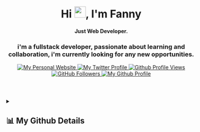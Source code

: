 
<h1 align="center">Hi <img src="https://raw.githubusercontent.com/MartinHeinz/MartinHeinz/master/wave.gif" width="30px" height="30px">, I'm Fanny</h1>
<h4 align="center">Just Web Developer.</h4>
<h3 align="center">i'm a fullstack developer, passionate about learning and collaboration, i'm currently looking for any new opportunities.</h3>


[//]: # ()
[//]: # ()
[//]: # (<a href="https://www.fanny.dev/">)

[//]: # ()
[//]: # ()
[//]: # (<picture>)

[//]: # ()
[//]: # ()
[//]: # (<source media="&#40;prefers-color-scheme: dark&#41;" srcset="./header-dark.svg">)

[//]: # ()
[//]: # ()
[//]: # (<source media="&#40;prefers-color-scheme: light&#41;" srcset="./header.svg" />)

[//]: # ()
[//]: # ()
[//]: # (<img alt="Fanny Bagus Ramadhan | Freelancer ·  Web Developer · Designer 🎨" src="./header.svg" width="100%" />)

[//]: # ()
[//]: # ()
[//]: # (</picture>)

[//]: # ()
[//]: # ()
[//]: # (</a>)

<header>
  <div align="center">
    <a href="https://fanny.dev">
      <img alt="My Personal Website" src="https://img.shields.io/static/v1?color=%237733ff&label=Website&message=fanny.dev&style=flat&logo=amp&logoColor=ffffff&labelColor=334155">
    </a>
    <a href="https://instagram.com/fanny.bagus.r">
      <img alt="My Twitter Profile" src="https://img.shields.io/badge/Instagram-FannyDevz-7733ff?style=flat&logo=instagram&logoColor=ffffff&labelColor=334155">
    </a>
    <a href="https://github.com/Meghna-DAS/github-profile-views-counter">
        <img src="https://komarev.com/ghpvc/?username=FannyDevz" alt="Github Profile Views">
    </a>
    <a href="https://github.com/FannyDevz?tab=followers">
        <img src="https://img.shields.io/github/followers/FannyDevz?label=Followers&style=social" alt="GitHub Followers">
    </a>
    <a href="https://github.com/FannyDevz">
        <img alt="My Github Profile" src="https://img.shields.io/github/stars/FannyDevz?style=social" alt="GitHub Stars">
    </a>
  </div>
</header>



[//]: # (## 📊 My Github Stats)
<details>
  <summary><h2>📊 My Github Details</h2></summary>

### 🙋‍♂️ About Me

- 👀 I’m interested in web developer as a fullstack developer
- 🏫 I’m currently learning at Politeknik Negeri Malang, Manajement Informatika <img src="https://media.giphy.com/media/WUlplcMpOCEmTGBtBW/giphy.gif" width="30">
- 🖥️ See my portfolio at [fanny.dev](https://fanny.dev/)
- 📫 you can contact via Gmail <a href="mailto:fannybagus9f@gmail.com?">fannybagus9f@gmail.com</a>
- 🏦 I'm a Web Developer working for a PT.Jayahost in Indonesia
<!-- - 💞️ I’m looking to collaborate on to improve my skills) -->
<!-- - 📄 Please have a look at my <a href="https://FannyDevz.showwcase.com/">resume</a> for more details about me. I'm open to feedback and suggestions!-->
<!-- - 🧠 I'm learning NextJS and TailwindCSS. -->
<br/>


### 🚀 Tech Stack and Tools:


<div align="center" width="82%">
    <!-- HTML -->
    <a href="https://developer.mozilla.org/en-US/docs/Web/HTML?retiredLocale=id" target="_blank"><img src="https://img.shields.io/badge/html5-%23E34F26.svg?style=flat&logo=html5&logoColor=white" title="HTML5" /></a>
    <!-- CSS -->
    <a href="https://developer.mozilla.org/en-US/docs/Web/CSS?retiredLocale=id" target="_blank"><img src="https://img.shields.io/badge/css3-%231572B6.svg?style=flat&logo=css3&logoColor=white" title="CSS3"/></a>
    <!-- JavaScript -->
    <a href="https://www.javascript.com/" target="_blank"><img src="https://img.shields.io/badge/javascript-%23323330.svg?style=flat&logo=javascript&logoColor=%23F7DF1E" title="JavaScript" /></a>
    <!-- Typescript -->
    <a href="https://www.typescriptlang.org/" target="_blank"><img src="https://img.shields.io/badge/TypeScript-007ACC?style=flat&logo=typescript&logoColor=white" title="TypeScript" /></a>
    <!-- PHP -->
    <a href="https://www.php.net/" target="_blank"><img src="https://img.shields.io/badge/php-%23777BB4.svg?style=flat&logo=php&logoColor=white" title="PHP" /></a>
    <!-- CodeIgniter -->
    <a href="https://codeigniter.com/" target="_blank"><img src="https://img.shields.io/badge/CodeIgniter-%23EF4223.svg?style=flat&logo=codeIgniter&logoColor=white" title="Codeigniter 4"/></a>
    <!-- Laravel -->
    <a href="https://laravel.com/" target="_blank"><img src="https://img.shields.io/badge/Laravel-FF2D20?style=flat&logo=laravel&logoColor=white" title="Laravel 10"/></a>
    <!-- React -->
    <a href="https://reactjs.org/" target="_blank" rel="noreferrer"><img src="https://img.shields.io/badge/react-%2320232a.svg?style=flat&logo=react&logoColor=%2361DAFB" alt="React" /></a>
    <!-- Bootstrap -->
    <a href="https://getbootstrap.com" target="_blank"><img src="https://img.shields.io/badge/bootstrap-%23563D7C.svg?style=flat&logo=bootstrap&logoColor=white" title="Bootstrap"/></a>
    <!-- Tailwind -->
    <a href="https://tailwindcss.com/" target="_blank" rel="noreferrer"><img src="https://img.shields.io/badge/tailwindcss-%2338B2AC.svg?style=flat&logo=tailwind-css&logoColor=white" alt="TailwindCSS" /></a>
    <!-- Figma -->
    <a href="https://www.figma.com/" target="_blank" rel="noreferrer"><img src="https://img.shields.io/badge/figma-%23F24E1E.svg?style=flat&logo=figma&logoColor=white" alt="Figma" /></a>
    <!-- Illustrator -->
    <a href="https://www.adobe.com/sea/products/illustrator.html" target="_blank" rel="noreferrer"><img src="https://img.shields.io/badge/adobe%20illustrator-%23FF9A00.svg?style=flat&logo=adobe%20illustrator&logoColor=white" alt="Adobe Illustrator" /></a>
    <!-- Photoshop -->
    <a href="https://www.adobe.com/sea/products/photoshop.html" target="_blank" rel="noreferrer"><img src="https://img.shields.io/badge/adobe%20photoshop-%232986cc.svg?style=flat&logo=adobe%20photoshop&logoColor=white" alt="Adobe Photoshop" /></a>
</div>

<br/>

### 📊 My Github Stats:
<div align="center">
<a href="https://github.com/FannyDevz">
    <img title="🔥 Get streak stats for your profile at git.io/streak-stats" alt="Fanny's streak" width="100%" src="https://github-readme-streak-stats.herokuapp.com/?user=FannyDevz&theme=vision-friendly-dark&hide_border=true&stroke=0000&background=0e0e0e"/>
</a>
<a href="https://github.com/FannyDevz">
    <img alt="Fanny's Top Languages" width="36.5%" src="https://github-readme-stats.vercel.app/api/top-langs/?username=FannyDevz&langs_count=10&count_private=true&layout=compact&theme=vision-friendly-dark&hide_border=true&bg_color=0e0e0e" />
</a>
<a href="https://github.com/FannyDevz">
    <img alt="Fannyn's Github Stats" width="62.5%" src="https://github-readme-stats.vercel.app/api?username=FannyDevz&show_icons=true&count_private=true&title_color=eccb14&text_color=ffffff&icon_color=785eef&hide_border=true&bg_color=0e0e0e" />
</a>
</div>

[![Fanny's github activity graph](https://github-readme-activity-graph.vercel.app/graph?username=FannyDevz&bg_color=0e0e0e&color=eccb14&line=eccb14&point=e6e6e6&area_color=eccb14&area=true&radius=12&hide_border=true)](https://github.com/ashutosh00710/github-readme-activity-graph)

### 🐍 Eating away my contributions😭... Help!

<picture>
  <source media="(prefers-color-scheme: dark)" srcset="https://raw.githubusercontent.com/FannyDevz/FannyDevz/output/github-contribution-grid-snake-dark.svg">
  <source media="(prefers-color-scheme: light)" srcset="https://raw.githubusercontent.com/FannyDevz/FannyDevz/output/github-contribution-grid-snake.svg">
  <img alt="github contribution grid snake animation" src="https://raw.githubusercontent.com/FannyDevz/FannyDevz/output/github-contribution-grid-snake.svg">
</picture>
<br/>

### ☕ Open Donation!

<div align="center">
    <a href="https://www.buymeacoffee.com/FannyDevz">
        <img align="center" src="https://cdn.buymeacoffee.com/buttons/v2/default-yellow.png" height="25%" width="25%" alt="FannyDevz"/>
    </a>
</div>
</details>

